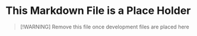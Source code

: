 # This Markdown File is a Place Holder
>[!WARNING] Remove this file once development files are placed here